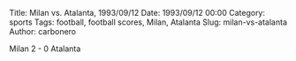 Title: Milan vs. Atalanta, 1993/09/12
Date: 1993/09/12 00:00
Category: sports
Tags: football, football scores, Milan, Atalanta
Slug: milan-vs-atalanta
Author: carbonero


Milan 2 - 0 Atalanta
